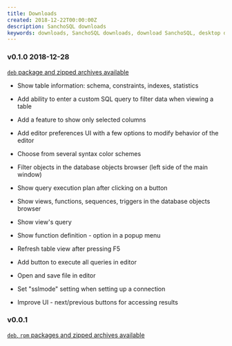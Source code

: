 ```yaml
---
title: Downloads
created: 2018-12-22T00:00:00Z
description: SanchoSQL downloads
keywords: downloads, SanchoSQL downloads, download SanchoSQL, desktop database client, postgres, linux, SanchoSQL, GTK+, GTKmm
---
```


### v0.1.0 2018-12-28

[`deb` package and zipped archives available](https://github.com/lchsk/sanchosql/releases/tag/v0.1)

- Show table information: schema, constraints, indexes, statistics

- Add ability to enter a custom SQL query to filter data when viewing a table

- Add a feature to show only selected columns

- Add editor preferences UI with a few options to modify behavior of the editor

- Choose from several syntax color schemes

- Filter objects in the database objects browser (left side of the main window)

- Show query execution plan after clicking on a button

- Show views, functions, sequences, triggers in the database objects browser

- Show view's query

- Show function definition - option in a popup menu

- Refresh table view after pressing F5

- Add button to execute all queries in editor

- Open and save file in editor

- Set "sslmode" setting when setting up a connection

- Improve UI - next/previous buttons for accessing results

### v0.0.1

[`deb`, `rpm` packages and zipped archives available](https://github.com/lchsk/sanchosql/releases/tag/v0.0.1)
